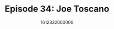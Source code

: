 ---
templateKey: podcast-episode
public: true
url: podcast/episode-34-joe-toscano
title: " Episode 34: Joe Toscano "
description:  Go down the rabbit hole with Joe Toscano, featured in the hit documentary “The Social Dilemma”, and co-founder and CIO of BEACON, an organization that operates at the intersection of human-centered design, social impact, and public policy. We take a deep dive into redesigning the online consumer experience, how to break out of the social media echo chamber, and the data privacy reckoning on the horizon. 
date: 1612332000000
featuredimage: /img/podcast/JoeToscano_Webpage.jpg
socialimage: https://www.orchid.com/assets/img/podcast/JoeToscano_Social.png
platformurls:
 - https://podcasts.apple.com/us/podcast/data-privacy-social-media-echo-chamber-joe-toscano/id1516705670?i=1000507587315
 - https://open.spotify.com/episode/0PWhQNMBAYP1ngxV5DGOVL
 - https://www.stitcher.com/show/follow-the-white-rabbit/episode/data-privacy-and-the-social-media-echo-chamber-with-joe-toscano-81347507
 - https://castbox.fm/episode/Data-Privacy-and-the-Social-Media-Echo-Chamber-with-Joe-Toscano-id2954358-id351367332
 - https://www.deezer.com/us/episode/276129032
 - https://www.podbean.com/media/share/dir-r5rxr-cf8898c
 - https://tunein.com/podcasts/Technology-Podcasts/Follow-the-White-Rabbit-p1330281/?topicId=160555305
---